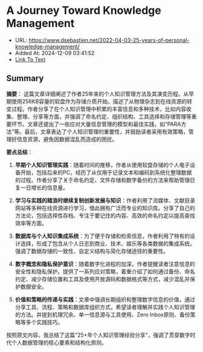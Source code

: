 # A Journey Toward Knowledge Management
- URL: https://www.dsebastien.net/2022-04-03-25-years-of-personal-knowledge-management/
- Added At: 2024-12-09 03:41:52
- [Link To Text](2024-12-09-a-journey-toward-knowledge-management_raw.md)

## Summary
**摘要**：
这篇文章详细阐述了作者25年来的个人知识管理方法及其演变历程。从早期使用256KB容量的软盘作为存储介质开始，描述了从物理杂志到在线资源的转变过程。作者分享了在个人知识管理中积累的丰富信息和多种技术，比如内容收集、整理、分享等方面，并强调了命名约定、组织结构、工具选择和存储管理等重要环节。文章还提出了一些应对大量信息管理的模型和最佳实践，如“PARA方法”等。最后，文章表达了个人知识管理的重要性，并鼓励读者采用有效策略，管理好信息资源，避免因数据混乱而造成的困扰。

**要点总结**：
1. **早期个人知识管理实践**：随着时间的推移，作者从使用软盘存储的个人电子设备开始，包括后来的PC，经历了从仅用于记录文本和编码到系统化整理数据的过程。作者分享了关于命名约定、文件存储和数字备份的方法来帮助管理日复一日增长的信息量。
   
2. **学习与实践的踏浪时继续复制创新发展与知识**：作者利用了流媒体、文献目录网站等多种在线资源进行学习，借此拥有广泛而专业的知识库。分享了自己的方法论，包括选择性存档、专注于要记住的内容、高效的命名约定以提高查找效率等方面。
   
3. **数据库与个人知识集成系统**：为了便于存储和检索信息，作者利用了特有的设计选择，形成了包含从个人日志到商业、技术、娱乐等各类数据的集成系统。强调了数据存储的一致性、自定义结构与简化存储途径的重要性。
   
4. **数字概念和隐私保护意识**：随着数字化进程的加深，作者提醒读者注意信息的安全性和隐私保护。提供了一系列应对策略，着重介绍了如何通过备份、命名约定、减少存储位置和工具及使用开放源码和数据格式等方式，减少混乱并保护数据安全。
   
5. **价值和策略的传递与实践**：文章中强调长期组织和整理数字信息的价值，通过分享工具、流程、策略和数据库组织方式，希望读者理解并实践个人知识管理的方法。并提到机理冗余、单一信息源与工具使用、Zero Inbox原则、备份策略等多个实践技巧。  
   
按照原文内容，我总结了这篇“25+年个人知识管理经验分享”，强调了贯穿数字时代个人数据管理的核心要素和结构化原则。
